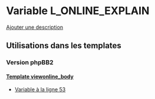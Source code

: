 # Variable L_ONLINE_EXPLAIN
[Ajouter une description](https://fa-tvars.appspot.com/var/L_ONLINE_EXPLAIN)

## Utilisations dans les templates

### Version phpBB2

#### [Template viewonline_body](subsilver/viewonline_body.md)
* [Variable &agrave; la ligne 53](../subsilver/viewonline_body.tpl#L53)